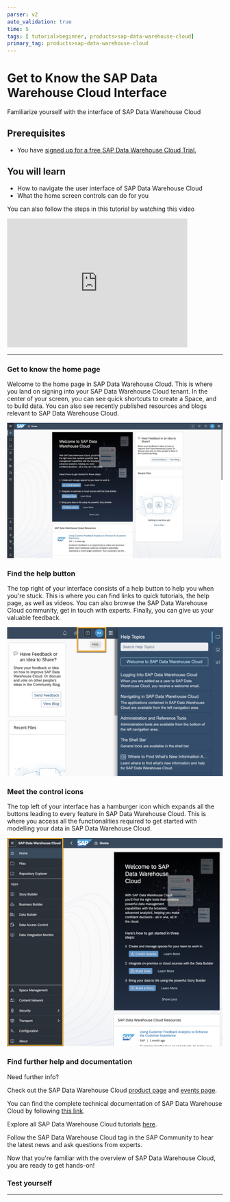```yaml
---
parser: v2
auto_validation: true
time: 5
tags: [ tutorial>beginner, products>sap-data-warehouse-cloud]
primary_tag: products>sap-data-warehouse-cloud
---
```


# Get to Know the SAP Data Warehouse Cloud Interface
<!-- description --> Familiarize yourself with the interface of SAP Data Warehouse Cloud

## Prerequisites
 - You have [signed up for a free SAP Data Warehouse Cloud Trial.](data-warehouse-cloud-1-begin-trial)

## You will learn
  -	How to navigate the user interface of SAP Data Warehouse Cloud
  - What the home screen controls can do for you

  You can also follow the steps in this tutorial by watching this video

  <iframe id="kmsembed-1_xrbtl0jw" width="421" height="300" src="https://video.sap.com/embed/secure/iframe/entryId/1_xrbtl0jw/uiConfId/30317401/pbc/122287171/st/0" class="kmsembed" allowfullscreen webkitallowfullscreen mozAllowFullScreen allow="autoplay *; fullscreen *; encrypted-media *" referrerPolicy="no-referrer-when-downgrade" sandbox="allow-downloads allow-forms allow-same-origin allow-scripts allow-top-navigation allow-pointer-lock allow-popups allow-modals allow-orientation-lock allow-popups-to-escape-sandbox allow-presentation allow-top-navigation-by-user-activation" frameborder="0" title="T02 - Familiarize yourself with the home screen controls"></iframe>


---

### Get to know the home page


Welcome to the home page in SAP Data Warehouse Cloud. This is where you land on signing into your SAP Data Warehouse Cloud tenant. In the center of your screen, you can see quick shortcuts to create a Space, and to build data. You can also see recently published resources and blogs relevant to SAP Data Warehouse Cloud.

![The Home Screen](T02-1-HomePage_small.jpg)


### Find the help button


The top right of your interface consists of a help button to help you when you're stuck. This is where you can find links to quick tutorials, the help page, as well as videos. You can also browse the SAP Data Warehouse Cloud community, get in touch with experts. Finally, you can give us your valuable feedback.

![Help](T02-2-Help.png)



### Meet the control icons


The top left of your interface has a hamburger icon which expands all the buttons leading to every feature in SAP Data Warehouse Cloud. This is where you access all the functionalities required to get started with modelling your data in SAP Data Warehouse Cloud.

![The Control Icons](T02-3-SideMenu.png)


### Find further help and documentation


Need further info?

Check out the SAP Data Warehouse Cloud [product page](https://www.sap.com/products/data-warehouse-cloud.html) and [events page](https://www.sap.com/products/data-warehouse-cloud/events.html).

You can find the complete technical documentation of SAP Data Warehouse Cloud by following [this link](https://help.sap.com/viewer/product/SAP_DATA_WAREHOUSE_CLOUD/cloud/en-US).

Explore all SAP Data Warehouse Cloud tutorials [here](https://developers.sap.com/tutorial-navigator.html?tag=products:technology-platform/sap-data-warehouse-cloud).

Follow the SAP Data Warehouse Cloud tag in the SAP Community to hear the latest news and ask questions from experts.

Now that you're familiar with the overview of SAP Data Warehouse Cloud, you are ready to get hands-on!


### Test yourself




---
